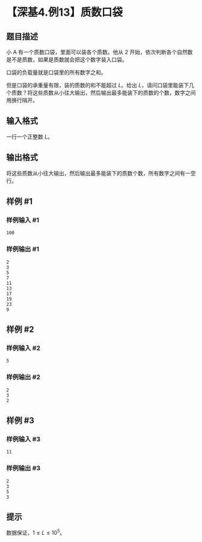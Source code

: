 # 【深基4.例13】质数口袋

## 题目描述

小 A 有一个质数口袋，里面可以装各个质数。他从 $2$ 开始，依次判断各个自然数是不是质数，如果是质数就会把这个数字装入口袋。

口袋的负载量就是口袋里的所有数字之和。

但是口袋的承重量有限，装的质数的和不能超过 $L$。给出 $L$，请问口袋里能装下几个质数？将这些质数从小往大输出，然后输出最多能装下的质数的个数，数字之间用换行隔开。

## 输入格式

一行一个正整数 $L$。

## 输出格式

将这些质数从小往大输出，然后输出最多能装下的质数个数，所有数字之间有一空行。

## 样例 #1

### 样例输入 #1
```
100
```

### 样例输出 #1

```
2
3
5
7
11
13
17
19
23
9
```

## 样例 #2

### 样例输入 #2
```
5
```

### 样例输出 #2

```
2
3
2
```

## 样例 #3

### 样例输入 #3
```
11
```

### 样例输出 #3

```
2
3
5
3
```

## 提示

数据保证，$1 \le L \le {10}^5$。
